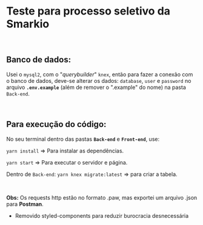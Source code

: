 # Teste para processo seletivo da Smarkio

&nbsp;

## Banco de dados:

Usei o `mysql2`, com o "_querybuilder_" `knex`, então para fazer a conexão com o banco de dados, deve-se alterar os dados:
`database`, `user` e `password` no arquivo **`.env.example`** (além de remover o ".example" do nome) na pasta `Back-end`.

&nbsp;

## Para execução do código:

No seu terminal dentro das pastas **`Back-end`** e **`Front-end`**, use:

`yarn install` => Para instalar as dependências.

`yarn start` => Para executar o servidor e página.

Dentro de `Back-end`: `yarn knex migrate:latest` => para criar a tabela.

&nbsp;

**Obs:** Os requests http estão no formato .paw, mas exportei um arquivo .json para **Postman**.




- Removido styled-components para reduzir burocracia desnecessária